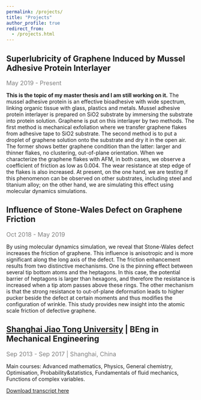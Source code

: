 ```yaml
---
permalink: /projects/
title: "Projects"
author_profile: true
redirect_from: 
  - /projects.html
---
```


## Superlubricity of Graphene Induced by Mussel Adhesive Protein Interlayer

<font color="gray" size = "3">May 2019 - Present</font>

<b>This is the topic of my master thesis and I am still working on it.</b> The mussel adhesive protein is an effective bioadhesive with wide spectrum, linking organic tissue with glass, plastics and metals. Mussel adhesive protein interlayer is prepared on SiO2 substrate by immersing the substrate into protein solution. Graphene is put on this interlayer by two methods. The first method is mechanical exfoliation where we transfer graphene flakes from adhesive tape to SiO2 substrate. The second method is to put a droplet of graphene solution onto the substrate and dry it in the open air. The former shows better graphene condition than the latter: larger and thinner flakes, no clustering, out-of-plane orientation. When we characterize the graphene flakes with AFM, in both cases, we observe a coefficient of friction as low as 0.004. The wear resistance at step edge of the flakes is also increased. At present, on the one hand, we are testing if this phenomenon can be observed on other substrates, including steel and titanium alloy; on the other hand, we are simulating this effect using molecular dynamics simulations.


## Influence of Stone-Wales Defect on Graphene Friction

<font color="gray" size = "3">Oct 2018 - May 2019</font>

By using molecular dynamics simulation, we reveal that Stone-Wales defect increases the friction of graphene. This influence is anisotropic and is more significant along the long axis of the defect. The friction enhancement results from two distinctive mechanisms. One is the pinning effect between several tip bottom atoms and the heptagons. In this case, the potential barrier of heptagons is larger than hexagons, and therefore the resistance is increased when a tip atom passes above these rings. The other mechanism is that the strong resistance to out-of-plane deformation leads to higher pucker beside the defect at certain moments and thus modifies the configuration of wrinkle. This study provides new insight into the atomic scale friction of defective graphene.


## <a href="http://en.sjtu.edu.cn/">Shanghai Jiao Tong University</a> | BEng in Mechanical Engineering

<font color="gray" size = "3">Sep 2013 - Sep 2017 | Shanghai, China</font>

Main courses: Advanced mathematics, Physics, General chemistry, Optimisation, Probability&statistics, Fundamentals of fluid mechanics, Functions of complex variables.

[Download transcript here](http://anboparistech.github.io/files/TranscriptBachelor_AnboCao.pdf.pdf)
